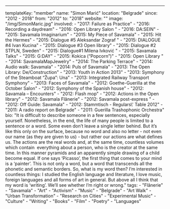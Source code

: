 ---
  templateKey: "member"
  name: "Simon Marić"
  location: "Belgrade"
  since: "2012 - 2018"
  from: "2012"
  to: "2018"
  website: ""
  image: "/img/SimonMaric.jpg"
  involved: 
    - "2017: Failure as Practice"
    - "2016: Recording a daydream"
    - "2016: Open Library Salon "
    - "2016: DA:SEIN"
    - "2015: Savamala Imaginarium"
    - "2015: My Piece of Savamala"
    - "2015: Hit the Hermes"
    - "2015: Dialogue #5 Aleksandar Zograf "
    - "2015: DIALOGUE #4 Ivan Kucina"
    - "2015: Dialogue #3 Open library"
    - "2015: Dialogue #2 STPLN, Sweden"
    - "2015: Dialogue#1 Milena Ivković "
    - "2015: Savamala Talks"
    - "2015: G:DAY"
    - "2015: Kokica (“Popcorn”)"
    - "2015: Open Library "
    - "2014: SavamalaMapJewelry"
    - "2014: The Parking Terrace"
    - "2014: Audio walk: Savamala"
    - "2014: Puls of Savamala"
    - "2013: The Open Library: De/Construction"
    - "2013: Youth in Action 2013"
    - "2013: Symphony of the Steamboat “Župa”: Una"
    - "2013: Integrated Railway Transport Symphony"
    - "2013: Faces of Savamala"
    - "2012: Goethe-Guerilla at the October Salon"
    - "2012: Symphony of the Spanish house"
    - "2012: Savamala – Encounters"
    - "2012: Flash mop"
    - "2012: Actions in the Open library"
    - "2012: Savamala Flânerie"
    - "2012: Savamala post-express "
    - "2012: Off Guide: Savamala"
    - "2012: Stammtisch - Regulars\\' Table 2012"
    - "2011: A radio report on Belgrade"
    - "2011: Guerilla Trashophonic Orchestra"
  bio: "It is difficult to describe someone in a few sentences, especially yourself. Nonetheless, in the end, the life of many people is limited to a sentence or a word. Some even don’t leave a single letter behind. But it’s like this only on the surface, because no word and also no letter - not even our name (as they are given to us) - but rather our actions are what defines us. The actions are the real words and, at the same time, countless volumes which contain  everything about a person, who is the creator at the same time. In this manner pyramids and an apparently simple drawing of a child become equal. If one says ‘Picasso’, the first thing that comes to your mind is a ‘painter’. This is not only a word, but a word that transcends all the phonetic and semantic borders. So, what is my word then? I’m interested in countless things: I studied the English language and literature, I love music, foreign languages and all forms of art in general. But above all I think that my word is ‘writing’. We’ll see whether I’m right or wrong."
  tags: 
    - "Flânerie"
    - "Savamala"
    - "Art"
    - "Activism"
    - "Music"
    - "Belgrade"
    - "Art Walk"
    - "Urban Transformation"
    - "Research on Cities"
    - "Experimental Music"
    - "Culture"
    - "Writing"
    - "Books"
    - "Film"
    - "Poetry"
    - "Languages"
